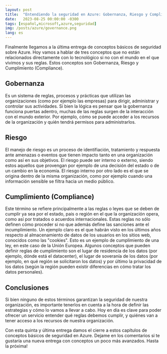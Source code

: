 ```yaml
---
layout: post
title:  "Entendiendo la seguridad en Azure: Gobernanza, Riesgo y Compliance"
date:   2023-08-25 00:00:00 -0300
tags: [español,microsoft,azure,seguridad]
img: /posts/azure/governance.png
lang: es
---
```


Finalmente llegamos a la última entrega de conceptos básicos de seguridad sobre Azure. Hoy vamos a hablar de tres conceptos que no están relacionados directamente con lo tecnológico si no con el mundo en el que vivimos y sus reglas. Estos conceptos son Gobernanza, Riesgo y Cumplimiento (Compliance).

## Gobernanza

Es un sistema de reglas, procesos y prácticas que utilizan las organizaciones (como por ejemplo las empresas) para dirigir, administrar y controlar sus actividades. Si bien la lógica es pensar que la gobernanza funciona puertas adentro, muchas de las reglas surgen de la interacción con el mundo exterior. Por ejemplo, cómo se puede acceder a los recursos de la organización y quién tendrá permisos para administrarlos.

## Riesgo

El manejo de riesgo es un proceso de identifiación, tratamiento y respuesta ante amenazas o eventos que tienen impacto tanto en una organización como así en sus objetivos. El riesgo puede ser interno o externo, siendo estos aquellos que provengan por ejemplo de una decisión del estado o de un cambio en la economía. El riesgo interno por otro lado es el que se origina dentro de la misma organización, como por ejemplo cuando una información sensible se filtra hacia un medio público.

## Cumplimiento (Compliance)

Este término se refiere principalmente a las reglas o leyes que se deben de cumplir ya sea por el estado, pais o región en el que la organización opera, como así por tratados o acuerdos internacionales. Estas reglas no sólo definen cómo proceder si no que además define las sanciones ante el incumplimiento. Un ejemplo claro es el que habrán visto en los últimos años respecto al almacenamiento de datos de los usuarios en los sitios web, conocidos como las "cookies". Esto es un ejemplo de cumplimiento de una ley, en este caso de la Unión Europea.
Algunos conceptos que pueden definir reglas de cumplimiento son el lugar de residencia de los datos (por ejemplo, dónde está el datacenter), el lugar de soveranía de los datos (por ejemplo, en qué región se solicitaron los datos) y por último la privacidad de los datos (según la región pueden existir diferencias en cómo tratar los datos personales).

## Conclusiones

Si bien ninguno de estos términos garantizan la seguridad de nuestra organización, es importante tenerlos en cuenta a la hora de definir las estrategias y cómo lo vamos a llevar a cabo. Hoy en día es clave para poder ofrecer un servicio entender qué reglas debemos cumplir, y quiénes van a tener acceso a los recursos de nuestra organización.

Con esta quinta y última entrega damos el cierre a estos capítulos de conceptos básicos de seguridad en Azure. Dejame en los comentarios si te gustaría una nueva entrega con conceptos un poco más avanzados. Hasta la próxima!

